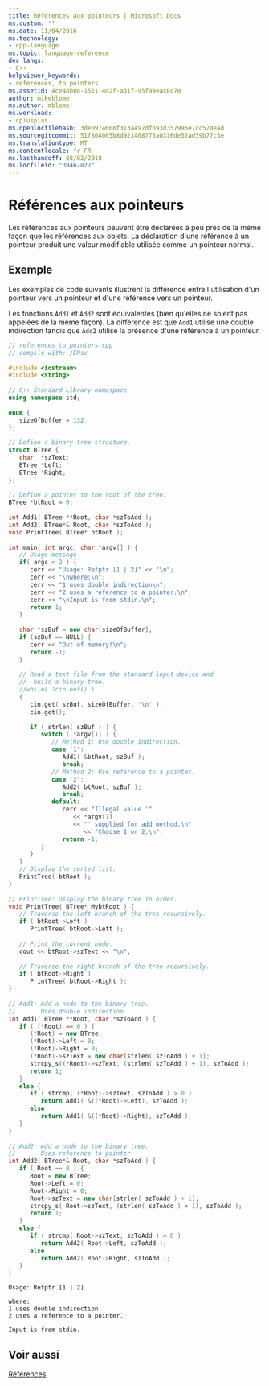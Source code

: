 ```yaml
---
title: Références aux pointeurs | Microsoft Docs
ms.custom: ''
ms.date: 11/04/2016
ms.technology:
- cpp-language
ms.topic: language-reference
dev_langs:
- C++
helpviewer_keywords:
- references, to pointers
ms.assetid: 4ce48b08-1511-4d2f-a31f-95f99eac0c70
author: mikeblome
ms.author: mblome
ms.workload:
- cplusplus
ms.openlocfilehash: 3de0974608f313a497dfb93d357995e7cc578e4d
ms.sourcegitcommit: 51f804005b8d921468775a0316de52ad39b77c3e
ms.translationtype: MT
ms.contentlocale: fr-FR
ms.lasthandoff: 08/02/2018
ms.locfileid: "39467827"
---
```

# <a name="references-to-pointers"></a>Références aux pointeurs
Les références aux pointeurs peuvent être déclarées à peu près de la même façon que les références aux objets. La déclaration d'une référence à un pointeur produit une valeur modifiable utilisée comme un pointeur normal.  
  
## <a name="example"></a>Exemple  
 Les exemples de code suivants illustrent la différence entre l'utilisation d'un pointeur vers un pointeur et d'une référence vers un pointeur.  
  
 Les fonctions `Add1` et `Add2` sont équivalentes (bien qu'elles ne soient pas appelées de la même façon). La différence est que `Add1` utilise une double indirection tandis que `Add2` utilise la présence d'une référence à un pointeur.  
  
```cpp 
// references_to_pointers.cpp  
// compile with: /EHsc  
  
#include <iostream>  
#include <string>  
  
// C++ Standard Library namespace  
using namespace std;  
  
enum {  
   sizeOfBuffer = 132  
};  
  
// Define a binary tree structure.  
struct BTree {  
   char  *szText;  
   BTree *Left;  
   BTree *Right;  
};  
  
// Define a pointer to the root of the tree.  
BTree *btRoot = 0;  
  
int Add1( BTree **Root, char *szToAdd );  
int Add2( BTree*& Root, char *szToAdd );  
void PrintTree( BTree* btRoot );  
  
int main( int argc, char *argv[] ) {  
   // Usage message  
   if( argc < 2 ) {  
      cerr << "Usage: Refptr [1 | 2]" << "\n";  
      cerr << "\nwhere:\n";  
      cerr << "1 uses double indirection\n";  
      cerr << "2 uses a reference to a pointer.\n";  
      cerr << "\nInput is from stdin.\n";  
      return 1;  
   }  
  
   char *szBuf = new char[sizeOfBuffer];  
   if (szBuf == NULL) {  
      cerr << "Out of memory!\n";  
      return -1;  
   }  
  
   // Read a text file from the standard input device and  
   //  build a binary tree.  
   //while( !cin.eof() )   
   {  
      cin.get( szBuf, sizeOfBuffer, '\n' );  
      cin.get();  
  
      if ( strlen( szBuf ) ) {  
         switch ( *argv[1] ) {  
            // Method 1: Use double indirection.  
            case '1':  
               Add1( &btRoot, szBuf );  
               break;  
            // Method 2: Use reference to a pointer.  
            case '2':  
               Add2( btRoot, szBuf );  
               break;  
            default:  
               cerr << "Illegal value '"  
                  << *argv[1]  
                  << "' supplied for add method.\n"  
                     << "Choose 1 or 2.\n";  
               return -1;  
         }  
      }  
   }  
   // Display the sorted list.  
   PrintTree( btRoot );  
}  
  
// PrintTree: Display the binary tree in order.  
void PrintTree( BTree* MybtRoot ) {  
   // Traverse the left branch of the tree recursively.  
   if ( btRoot->Left )  
      PrintTree( btRoot->Left );  
  
   // Print the current node.  
   cout << btRoot->szText << "\n";  
  
   // Traverse the right branch of the tree recursively.  
   if ( btRoot->Right )  
      PrintTree( btRoot->Right );  
}  
  
// Add1: Add a node to the binary tree.  
//       Uses double indirection.  
int Add1( BTree **Root, char *szToAdd ) {  
   if ( (*Root) == 0 ) {  
      (*Root) = new BTree;  
      (*Root)->Left = 0;  
      (*Root)->Right = 0;  
      (*Root)->szText = new char[strlen( szToAdd ) + 1];  
      strcpy_s((*Root)->szText, (strlen( szToAdd ) + 1), szToAdd );  
      return 1;  
   }  
   else {  
      if ( strcmp( (*Root)->szText, szToAdd ) > 0 )  
         return Add1( &((*Root)->Left), szToAdd );  
      else  
         return Add1( &((*Root)->Right), szToAdd );  
   }  
}  
  
// Add2: Add a node to the binary tree.  
//       Uses reference to pointer  
int Add2( BTree*& Root, char *szToAdd ) {  
   if ( Root == 0 ) {  
      Root = new BTree;  
      Root->Left = 0;  
      Root->Right = 0;  
      Root->szText = new char[strlen( szToAdd ) + 1];  
      strcpy_s( Root->szText, (strlen( szToAdd ) + 1), szToAdd );  
      return 1;  
   }  
   else {  
      if ( strcmp( Root->szText, szToAdd ) > 0 )  
         return Add2( Root->Left, szToAdd );  
      else  
         return Add2( Root->Right, szToAdd );  
   }  
}  
```  
  
```Output  
Usage: Refptr [1 | 2]  
  
where:  
1 uses double indirection  
2 uses a reference to a pointer.  
  
Input is from stdin.  
```  
  
## <a name="see-also"></a>Voir aussi  
 [Références](../cpp/references-cpp.md)